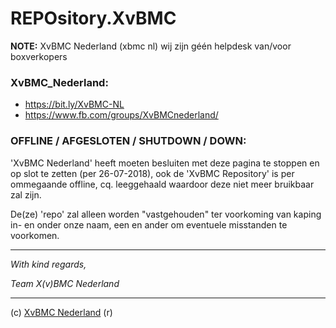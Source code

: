 # REPOsitory.XvBMC
 
**NOTE:** XvBMC Nederland (xbmc nl) wij zijn géén helpdesk van/voor boxverkopers
 
  
   
### XvBMC_Nederland: 
* https://bit.ly/XvBMC-NL 
* https://www.fb.com/groups/XvBMCnederland/ 
 
### OFFLINE / AFGESLOTEN / SHUTDOWN / DOWN: 
 
'XvBMC Nederland' heeft moeten besluiten met deze pagina te stoppen en op slot te zetten (per 26-07-2018),
ook de 'XvBMC Repository' is per ommegaande offline, cq. leeggehaald waardoor deze niet meer bruikbaar zal zijn.

De(ze) 'repo' zal alleen worden "vastgehouden" ter voorkoming van kaping in- en onder onze naam, een en ander om eventuele misstanden te voorkomen.
  
----------
  
*With kind regards,*
 
*Team X(v)BMC Nederland*
  
----------
  
(c) [XvBMC Nederland](https://bit.ly/XvBMC-NL) (r)